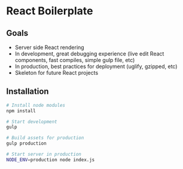 # React Boilerplate

## Goals
- Server side React rendering
- In development, great debugging experience (live edit React components, fast compiles, simple gulp file, etc)
- In production, best practices for deployment (uglify, gzipped, etc)
- Skeleton for future React projects

## Installation 
```bash
# Install node modules
npm install

# Start development
gulp

# Build assets for production
gulp production

# Start server in production
NODE_ENV=production node index.js
```
